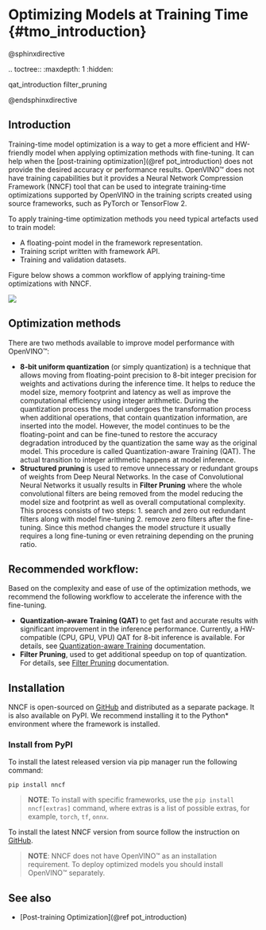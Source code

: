 # Optimizing Models at Training Time {#tmo_introduction}

@sphinxdirective

.. toctree::
   :maxdepth: 1
   :hidden:
   
   qat_introduction
   filter_pruning

@endsphinxdirective

## Introduction
Training-time model optimization is a way to get a more efficient and HW-friendly model when applying optimization methods with fine-tuning. It can help when the [post-training optimization](@ref pot_introduction) does not provide the desired accuracy or performance results. OpenVINO&trade; does not have training capabilities but it provides a Neural Network Compression Framework (NNCF) tool that can be used to integrate training-time optimizations supported by OpenVINO in the training scripts created using source frameworks, such as PyTorch or TensorFlow 2. 

To apply training-time optimization methods you need typical artefacts used to train model:
- A floating-point model in the framework representation.
- Training script written with framework API.
- Training and validation datasets.

Figure below shows a common workflow of applying training-time optimizations with NNCF.

![](../../img/nncf_workflow.png)

## Optimization methods
There are two methods available to improve model performance with OpenVINO&trade;:
- **8-bit uniform quantization** (or simply quantization) is a technique that allows moving from floating-point precision to 8-bit integer precision for weights and activations during the inference time. It helps to reduce the model size, memory footprint and latency as well as improve the computational efficiency using integer arithmetic. During the quantization process the model undergoes the transformation process when additional operations, that contain quantization information, are inserted into the model. However, the model continues to be the floating-point and can be fine-tuned to restore the accuracy degradation introduced by the quantization the same way as the original model. This procedure is called Quantization-aware Training (QAT). The actual transition to integer arithmetic happens at model inference.
- **Structured pruning** is used to remove unnecessary or redundant groups of weights from Deep Neural Networks. In the case of Convolutional Neural Networks it usually results in **Filter Pruning** where the whole convolutional filters are being removed from the model reducing the model size and footprint as well as overall computational complexity. This process consists of two steps: 1. search and zero out redundant filters along with model fine-tuning 2. remove zero filters after the fine-tuning. Since this method changes the model structure it usually requires a long fine-tuning or even retraining depending on the pruning ratio.

## Recommended workflow:
Based on the complexity and ease of use of the optimization methods, we recommend the following workflow to accelerate the inference with the fine-tuning.

- **Quantization-aware Training (QAT)** to get fast and accurate results with significant improvement in the inference performance. Currently, a HW-compatible (CPU, GPU, VPU) QAT for 8-bit inference is available. For details, see [Quantization-aware Training](./qat.md) documentation.
- **Filter Pruning**, used to get additional speedup on top of quantization. For details, see [Filter Pruning](./filter_pruning.md) documentation.

## Installation
NNCF is open-sourced on [GitHub](https://github.com/openvinotoolkit/nncf) and distributed as a separate package. It is also available on PyPI. We recommend installing it to the Python* environment where the framework is installed.

### Install from PyPI
To install the latest released version via pip manager run the following command:
```
pip install nncf
```

> **NOTE**: To install with specific frameworks, use the `pip install nncf[extras]` command, where extras is a list of possible extras, for example, `torch`, `tf`, `onnx`.

To install the latest NNCF version from source follow the instruction on [GitHub](https://github.com/openvinotoolkit/nncf#installation).

> **NOTE**: NNCF does not have OpenVINO&trade; as an installation requirement. To deploy optimized models you should install OpenVINO&trade; separately.


## See also
- [Post-training Optimization](@ref pot_introduction)